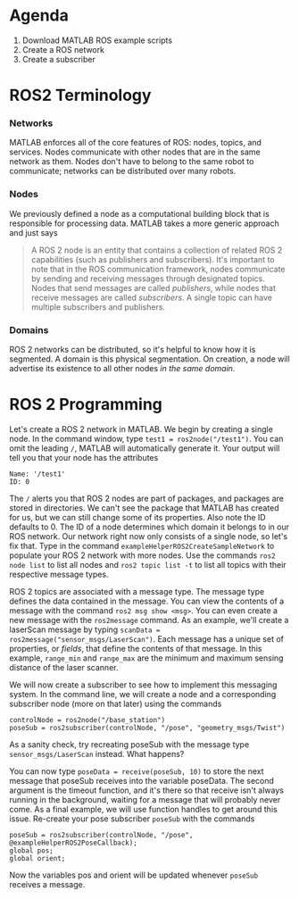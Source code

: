 # Agenda
1. Download MATLAB ROS example scripts
2. Create a ROS network
3. Create a subscriber

# ROS2 Terminology
### Networks
MATLAB enforces all of the core features of ROS: nodes, topics, and services. Nodes communicate with other nodes that are in the same network as them. Nodes don't have to belong to the same robot to communicate; networks can be distributed over many robots.

### Nodes
We previously defined a node as a computational building block that is responsible for processing data. MATLAB takes a more generic approach and just says
> A ROS 2 node is an entity that contains a collection of related ROS 2 capabilities (such as publishers and subscribers).
It's important to note that in the ROS communication framework, nodes communicate by sending and receiving messages through designated topics. Nodes that send messages are called *publishers*, while nodes that receive messages are called *subscribers*. A single topic can have multiple subscribers and publishers.

### Domains
ROS 2 networks can be distributed, so it's helpful to know how it is segmented. A domain is this physical segmentation. On creation, a node will advertise its existence to all other nodes *in the same domain*.

# ROS 2 Programming
Let's create a ROS 2 network in MATLAB. We begin by creating a single node. In the command window, type `test1 = ros2node("/test1")`. You can omit the leading `/`, MATLAB will automatically generate it. Your output will tell you that your node has the attributes
```
Name: '/test1'
ID: 0
```
The `/` alerts you that ROS 2 nodes are part of packages, and packages are stored in directories. We can't see the package that MATLAB has created for us, but we can still change some of its properties. Also note the ID defaults to 0. The ID of a node determines which domain it belongs to in our ROS network. Our network right now only consists of a single node, so let's fix that. Type in the command `exampleHelperROS2CreateSampleNetwork` to populate your ROS 2 network with more nodes. Use the commands `ros2 node list` to list all nodes and `ros2 topic list -t` to list all topics with their respective message types.

ROS 2 topics are associated with a message type. The message type defines the data contained in the message. You can view the contents of a message with the command `ros2 msg show <msg>`. You can even create a new message with the `ros2message` command. As an example, we'll create a laserScan message by typing `scanData = ros2message("sensor_msgs/LaserScan")`. Each message has a unique set of properties, or *fields*, that define the contents of that message. In this example, `range_min` and `range_max` are the minimum and maximum sensing distance of the laser scanner.

We will now create a subscriber to see how to implement this messaging system. In the command line, we will create a node and a corresponding subscriber node (more on that later) using the commands
```
controlNode = ros2node("/base_station")
poseSub = ros2subscriber(controlNode, "/pose", "geometry_msgs/Twist")
```
As a sanity check, try recreating poseSub with the message type `sensor_msgs/LaserScan` instead. What happens?

You can now type `poseData = receive(poseSub, 10)` to store the next message that poseSub receives into the variable poseData. The second argument is the timeout function, and it's there so that receive isn't always running in the background, waiting for a message that will probably never come. As a final example, we will use function handles to get around this issue. Re-create your pose subscriber `poseSub` with the commands
```
poseSub = ros2subscriber(controlNode, "/pose", @exampleHelperROS2PoseCallback);
global pos;
global orient;
```
Now the variables pos and orient will be updated whenever `poseSub` receives a message.
